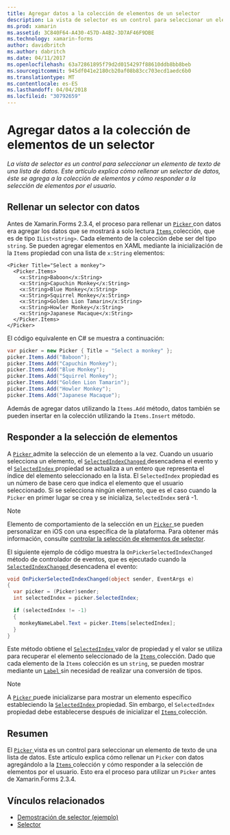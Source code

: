 ```yaml
---
title: Agregar datos a la colección de elementos de un selector
description: La vista de selector es un control para seleccionar un elemento de texto de una lista de datos. Este artículo explica cómo rellenar un selector de datos, éste se agrega a la colección de elementos y cómo responder a la selección de elementos por el usuario.
ms.prod: xamarin
ms.assetid: 3C840F64-A430-457D-A4B2-3D7AF46F9DBE
ms.technology: xamarin-forms
author: davidbritch
ms.author: dabritch
ms.date: 04/11/2017
ms.openlocfilehash: 63a72861895f79d2d0154297f88610ddb8bb8beb
ms.sourcegitcommit: 945df041e2180cb20af08b83cc703ecd1aedc6b0
ms.translationtype: MT
ms.contentlocale: es-ES
ms.lasthandoff: 04/04/2018
ms.locfileid: "30792659"
---
```

# <a name="adding-data-to-a-pickers-items-collection"></a>Agregar datos a la colección de elementos de un selector

_La vista de selector es un control para seleccionar un elemento de texto de una lista de datos. Este artículo explica cómo rellenar un selector de datos, éste se agrega a la colección de elementos y cómo responder a la selección de elementos por el usuario._

## <a name="populating-a-picker-with-data"></a>Rellenar un selector con datos

Antes de Xamarin.Forms 2.3.4, el proceso para rellenar un [ `Picker` ](https://developer.xamarin.com/api/type/Xamarin.Forms.Picker/) con datos era agregar los datos que se mostrará a solo lectura [ `Items` ](https://developer.xamarin.com/api/property/Xamarin.Forms.Picker.Items/) colección, que es de tipo `IList<string>`. Cada elemento de la colección debe ser del tipo `string`. Se pueden agregar elementos en XAML mediante la inicialización de la `Items` propiedad con una lista de `x:String` elementos:

```xaml
<Picker Title="Select a monkey">
  <Picker.Items>
    <x:String>Baboon</x:String>
    <x:String>Capuchin Monkey</x:String>
    <x:String>Blue Monkey</x:String>
    <x:String>Squirrel Monkey</x:String>
    <x:String>Golden Lion Tamarin</x:String>
    <x:String>Howler Monkey</x:String>
    <x:String>Japanese Macaque</x:String>
  </Picker.Items>
</Picker>
```

El código equivalente en C# se muestra a continuación:

```csharp
var picker = new Picker { Title = "Select a monkey" };
picker.Items.Add("Baboon");
picker.Items.Add("Capuchin Monkey");
picker.Items.Add("Blue Monkey");
picker.Items.Add("Squirrel Monkey");
picker.Items.Add("Golden Lion Tamarin");
picker.Items.Add("Howler Monkey");
picker.Items.Add("Japanese Macaque");
```

Además de agregar datos utilizando la `Items.Add` método, datos también se pueden insertar en la colección utilizando la `Items.Insert` método.

## <a name="responding-to-item-selection"></a>Responder a la selección de elementos

A [ `Picker` ](https://developer.xamarin.com/api/type/Xamarin.Forms.Picker/) admite la selección de un elemento a la vez. Cuando un usuario selecciona un elemento, el [ `SelectedIndexChanged` ](https://developer.xamarin.com/api/event/Xamarin.Forms.Picker.SelectedIndexChanged/) desencadena el evento y el [ `SelectedIndex` ](https://developer.xamarin.com/api/property/Xamarin.Forms.Picker.SelectedIndex/) propiedad se actualiza a un entero que representa el índice del elemento seleccionado en la lista. El `SelectedIndex` propiedad es un número de base cero que indica el elemento que el usuario seleccionado. Si se selecciona ningún elemento, que es el caso cuando la `Picker` en primer lugar se crea y se inicializa, `SelectedIndex` será -1.

> [!NOTE]
> Elemento de comportamiento de la selección en un [ `Picker` ](https://developer.xamarin.com/api/type/Xamarin.Forms.Picker/) se pueden personalizar en iOS con una específica de la plataforma. Para obtener más información, consulte [controlar la selección de elementos de selector](~/xamarin-forms/platform/platform-specifics/consuming/ios.md#picker_update_mode).

El siguiente ejemplo de código muestra la `OnPickerSelectedIndexChanged` método de controlador de eventos, que es ejecutado cuando la [ `SelectedIndexChanged` ](https://developer.xamarin.com/api/event/Xamarin.Forms.Picker.SelectedIndexChanged/) desencadena el evento:

```csharp
void OnPickerSelectedIndexChanged(object sender, EventArgs e)
{
  var picker = (Picker)sender;
  int selectedIndex = picker.SelectedIndex;

  if (selectedIndex != -1)
  {
    monkeyNameLabel.Text = picker.Items[selectedIndex];
  }
}
```

Este método obtiene el [ `SelectedIndex` ](https://developer.xamarin.com/api/property/Xamarin.Forms.Picker.SelectedIndex/) valor de propiedad y el valor se utiliza para recuperar el elemento seleccionado de la [ `Items` ](https://developer.xamarin.com/api/property/Xamarin.Forms.Picker.Items/) colección. Dado que cada elemento de la `Items` colección es un `string`, se pueden mostrar mediante un [ `Label` ](https://developer.xamarin.com/api/type/Xamarin.Forms.Label/) sin necesidad de realizar una conversión de tipos.

> [!NOTE]
> A [ `Picker` ](https://developer.xamarin.com/api/type/Xamarin.Forms.Picker/) puede inicializarse para mostrar un elemento específico estableciendo la [ `SelectedIndex` ](https://developer.xamarin.com/api/property/Xamarin.Forms.Picker.SelectedIndex/) propiedad. Sin embargo, el `SelectedIndex` propiedad debe establecerse después de inicializar el [ `Items` ](https://developer.xamarin.com/api/property/Xamarin.Forms.Picker.Items/) colección.

## <a name="summary"></a>Resumen

El [ `Picker` ](https://developer.xamarin.com/api/type/Xamarin.Forms.Picker/) vista es un control para seleccionar un elemento de texto de una lista de datos. Este artículo explica cómo rellenar un `Picker` con datos agregándolo a la [ `Items` ](https://developer.xamarin.com/api/property/Xamarin.Forms.Picker.Items/) colección y cómo responder a la selección de elementos por el usuario. Esto era el proceso para utilizar un `Picker` antes de Xamarin.Forms 2.3.4.


## <a name="related-links"></a>Vínculos relacionados

- [Demostración de selector (ejemplo)](https://developer.xamarin.com/samples/xamarin-forms/UserInterface/PickerDemo/)
- [Selector](https://developer.xamarin.com/api/type/Xamarin.Forms.Picker/)
